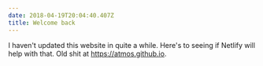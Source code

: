 ```yaml
---
date: 2018-04-19T20:04:40.407Z
title: Welcome back
---
```

I haven't updated this website in quite a while. Here's to seeing if Netlify will help with that. Old shit at https://atmos.github.io.
